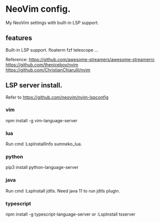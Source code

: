 # NeoVim config.

My NeoVim settings with built-in LSP support.

## features
Built-in LSP support.
floaterm
fzf
telescope
...

Reference:
https://github.com/awesome-streamers/awesome-streamerrc
https://github.com/theniceboy/nvim
https://github.com/ChristianChiarulli/nvim

## LSP server install.
Refer to https://github.com/neovim/nvim-lspconfig

### vim
npm install -g vim-language-server

### lua
Run cmd :LspInstallInfo sumneko_lua.

### python
pip3 install python-language-server

### java
Run cmd :LspInstall jdtls. Need java 11 to run jdtls plugin.

### typescript
npm install -g typescript-language-server
or
:LspInstall tsserver



